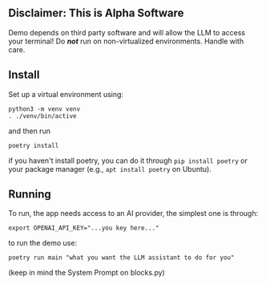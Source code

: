 ## Disclaimer: This is Alpha Software
Demo depends on third party software and will allow the LLM to access your terminal! Do ***not*** run on non-virtualized environments. Handle with care.

## Install
Set up a virtual environment using:
```
python3 -m venv venv
. ./venv/bin/active
```
and then run 
```
poetry install
```

if you haven't install poetry, you can do it through ```pip install poetry``` or your package manager (e.g., ```apt install poetry``` on Ubuntu).

## Running
To run, the app needs access to an AI provider, the simplest one is through:

```export OPENAI_API_KEY="...you key here..."```

to run the demo use:

```poetry run main "what you want the LLM assistant to do for you"```

(keep in mind the System Prompt on blocks.py)